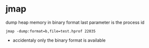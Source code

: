 jmap
====

dump heap memory in binary format
last parameter is the process id

    jmap -dump:format=b,file=test.hprof 22035

- accidentaly only the binary format is available

